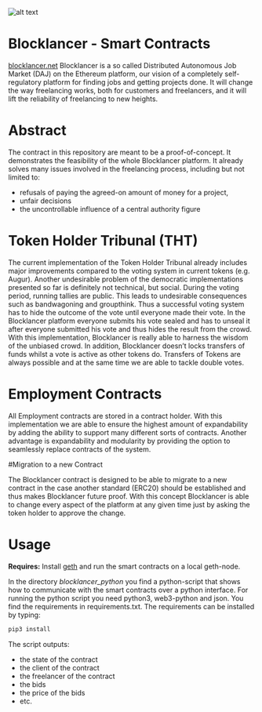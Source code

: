 ![alt text](http://i.imgur.com/5jgMxke.png "Lancer Token")

# Blocklancer - Smart Contracts
[blocklancer.net](http://blocklancer.net)
Blocklancer is a so called Distributed Autonomous Job Market (DAJ) on the Ethereum platform, our vision of a completely self-regulatory platform for finding jobs and getting projects done. It will change the way freelancing works, both for customers and freelancers, and it will lift the reliability of freelancing to new heights.
  
# Abstract
The contract in this repository are meant to be a proof-of-concept. It demonstrates the feasibility of the whole Blocklancer platform. It already solves many issues involved in the freelancing process, including but not limited to: 

  - refusals of paying the agreed-on amount of money for a project,
  - unfair decisions
  - the uncontrollable influence of a central authority figure

# Token Holder Tribunal (THT)
  
The current implementation of the Token Holder Tribunal already includes major improvements compared to the voting system in current tokens (e.g. Augur). Another undesirable problem of the democratic implementations presented so far is definitely not technical, but social. During the voting period, running tallies are public. This leads to undesirable consequences such as bandwagoning and groupthink. Thus a successful voting system has to hide the outcome of the vote until everyone made their vote. In the Blocklancer platform everyone submits his vote sealed and has to unseal it after everyone submitted his vote and thus hides the result from the crowd. With this implementation, Blocklancer is really able to harness the wisdom of the unbiased crowd. In addition, Blocklancer doesn’t locks transfers of funds whilst a vote is active as other tokens do. Transfers of Tokens are always possible and at the same time we are able to tackle double votes.

# Employment Contracts

All Employment contracts are stored in a contract holder. With this implementation we are able to ensure the highest amount of expandability by adding the ability to support many different sorts of contracts. Another advantage is expandability and modularity by providing the option to seamlessly replace contracts of the system.

#Migration to a new Contract

The Blocklancer contract is designed to be able to migrate to a new contract in the case another standard (ERC20) should be established and thus makes Blocklancer future proof. With this concept Blocklancer is able to change every aspect of the platform at any given time just by asking the token holder to approve the change.

# Usage
**Requires:** Install [geth](https://github.com/ethereum/go-ethereum/wiki/geth) and run the smart contracts on a local geth-node.

In the directory *blocklancer_python* you find a python-script that shows how to communicate with the smart contracts over a python interface. For running the python script you need python3, web3-python and json. You find the requirements in requirements.txt. The requirements can be installed by typing: 

```sh
pip3 install 
```

The script outputs: 

- the state of the contract
- the client of the contract
- the freelancer of the contract
- the bids
- the price of the bids
- etc.



